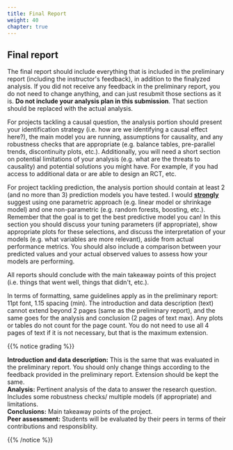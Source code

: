```yaml
---
title: Final Report
weight: 40
chapter: true
---
```


## Final report

The final report should include everything that is included in the preliminary report (including the instructor's feedback), in addition to the finalyzed analysis. If you did not receive any feedback in the preliminary report, you do not need to change anything, and can just resubmit those sections as it is. **Do not include your analysis plan in this submission**. That section should be replaced with the actual analysis.

For projects tackling a causal question, the analysis portion should present your identification strategy (i.e. how are we identifying a causal effect here?), the main model you are running, assumptions for causality, and any robustness checks that are appropriate (e.g. balance tables, pre-parallel trends, discontinuity plots, etc.). Additionally, you will need a short section on potential limitations of your analysis (e.g. what are the threats to causality) and potential solutions you might have. For example, if you had access to additional data or are able to design an RCT, etc.

For project tackling prediction, the analysis portion should contain at least 2 (and no more than 3) prediction models you have tested. I would **<u>strongly</u>** suggest using one parametric approach (e.g. linear model or shrinkage model) and one non-parametric (e.g. random forests, boosting, etc.). Remember that the goal is to get the best predictive model you can! In this section you should discuss your tuning parameters (if appropriate), show appropriate plots for these selections, and discuss the interpretation of your models (e.g. what variables are more relevant), aside from actual performance metrics. You should also include a comparison between your predicted values and your actual observed values to assess how your models are performing.

All reports should conclude with the main takeaway points of this project (i.e. things that went well, things that didn't, etc.).

In terms of formatting, same guidelines apply as in the preliminary report: 11pt font, 1.15 spacing (min). The introduction and data description (text) cannot extend beyond 2 pages (same as the preliminary report), and the same goes for the analysis and conclusion (2 pages of text max). Any plots or tables do not count for the page count. You do not need to use all 4 pages of text if it is not necessary, but that is the maximum extension.


{{% notice grading %}}

**Introduction and data description:** This is the same that was evaluated in the preliminary report. You should only change things according to the feedback provided in the preliminary report. Extension should be kept the same.<br>
**Analysis:** Pertinent analysis of the data to answer the research question. Includes some robustness checks/ multiple models (if appropriate) and limitations.<br>
**Conclusions:** Main takeaway points of the project.<br>
**Peer assessment:** Students will be evaluated by their peers in terms of their contributions and responsiblity.

{{% /notice %}}
